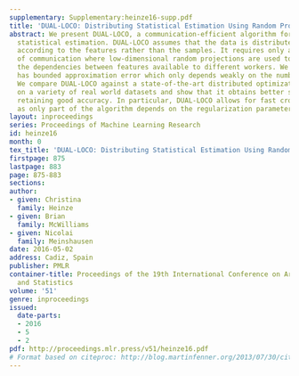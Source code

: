 ```yaml
---
supplementary: Supplementary:heinze16-supp.pdf
title: 'DUAL-LOCO: Distributing Statistical Estimation Using Random Projections'
abstract: We present DUAL-LOCO, a communication-efficient algorithm for distributed
  statistical estimation. DUAL-LOCO assumes that the data is distributed across workers
  according to the features rather than the samples. It requires only a single round
  of communication where low-dimensional random projections are used to approximate
  the dependencies between features available to different workers. We show that DUAL-LOCO
  has bounded approximation error which only depends weakly on the number of workers.
  We compare DUAL-LOCO against a state-of-the-art distributed optimization method
  on a variety of real world datasets and show that it obtains better speedups while
  retaining good accuracy. In particular, DUAL-LOCO allows for fast cross validation
  as only part of the algorithm depends on the regularization parameter.
layout: inproceedings
series: Proceedings of Machine Learning Research
id: heinze16
month: 0
tex_title: 'DUAL-LOCO: Distributing Statistical Estimation Using Random Projections'
firstpage: 875
lastpage: 883
page: 875-883
sections: 
author:
- given: Christina
  family: Heinze
- given: Brian
  family: McWilliams
- given: Nicolai
  family: Meinshausen
date: 2016-05-02
address: Cadiz, Spain
publisher: PMLR
container-title: Proceedings of the 19th International Conference on Artificial Intelligence
  and Statistics
volume: '51'
genre: inproceedings
issued:
  date-parts:
  - 2016
  - 5
  - 2
pdf: http://proceedings.mlr.press/v51/heinze16.pdf
# Format based on citeproc: http://blog.martinfenner.org/2013/07/30/citeproc-yaml-for-bibliographies/
---
```

